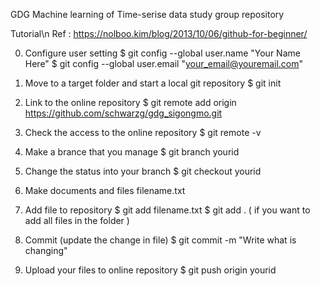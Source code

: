 GDG Machine learning of Time-serise data study group repository

Tutorial\n
Ref : https://nolboo.kim/blog/2013/10/06/github-for-beginner/

0. Configure user setting
$ git config --global user.name "Your Name Here"
$ git config --global user.email "your_email@youremail.com"

1. Move to a target folder and start a local git repository
$ git init

2. Link to the online repository
$ git remote add origin https://github.com/schwarzg/gdg_sigongmo.git

3. Check the access to the online repository
$ git remote -v

4. Make a brance that you manage
$ git branch yourid

5. Change the status into your branch
$ git checkout yourid

6. Make documents and files
filename.txt

7. Add file to repository
$ git add filename.txt
$ git add . ( if you want to add all files in the folder )

8. Commit (update the change in file)
$ git commit -m "Write what is changing"

9. Upload your files to online repository
$ git push origin yourid


